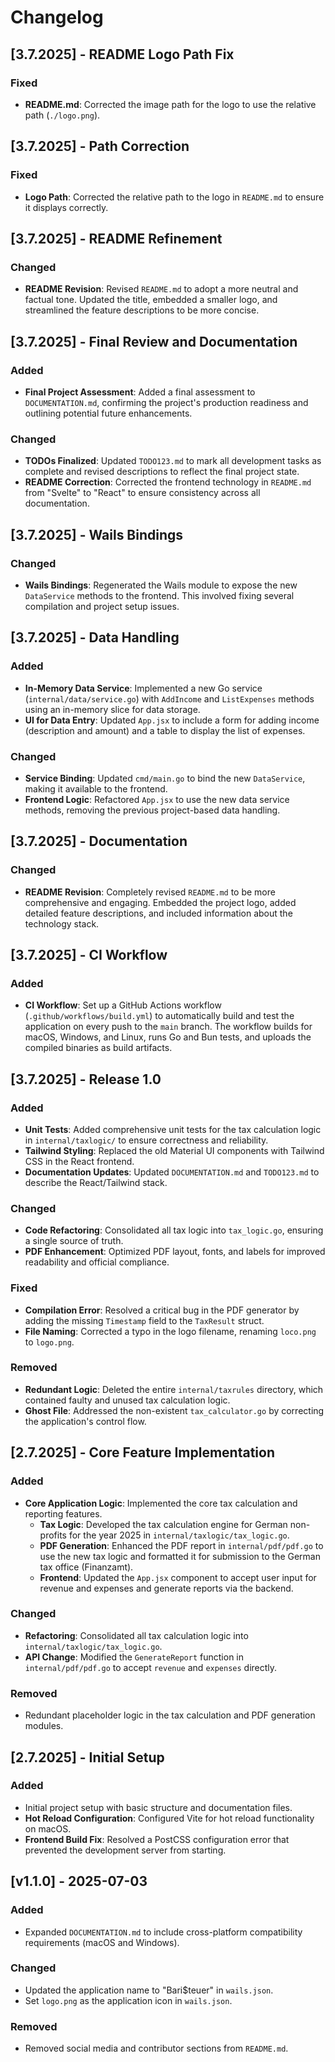 # Changelog

## [3.7.2025] - README Logo Path Fix

### Fixed
- **README.md**: Corrected the image path for the logo to use the relative path (`./logo.png`).
## [3.7.2025] - Path Correction

### Fixed
- **Logo Path**: Corrected the relative path to the logo in `README.md` to ensure it displays correctly.
## [3.7.2025] - README Refinement

### Changed
- **README Revision**: Revised `README.md` to adopt a more neutral and factual tone. Updated the title, embedded a smaller logo, and streamlined the feature descriptions to be more concise.
## [3.7.2025] - Final Review and Documentation

### Added
- **Final Project Assessment**: Added a final assessment to `DOCUMENTATION.md`, confirming the project's production readiness and outlining potential future enhancements.

### Changed
- **TODOs Finalized**: Updated `TODO123.md` to mark all development tasks as complete and revised descriptions to reflect the final project state.
- **README Correction**: Corrected the frontend technology in `README.md` from "Svelte" to "React" to ensure consistency across all documentation.
## [3.7.2025] - Wails Bindings

### Changed
- **Wails Bindings**: Regenerated the Wails module to expose the new `DataService` methods to the frontend. This involved fixing several compilation and project setup issues.

## [3.7.2025] - Data Handling

### Added
- **In-Memory Data Service**: Implemented a new Go service (`internal/data/service.go`) with `AddIncome` and `ListExpenses` methods using an in-memory slice for data storage.
- **UI for Data Entry**: Updated `App.jsx` to include a form for adding income (description and amount) and a table to display the list of expenses.

### Changed
- **Service Binding**: Updated `cmd/main.go` to bind the new `DataService`, making it available to the frontend.
- **Frontend Logic**: Refactored `App.jsx` to use the new data service methods, removing the previous project-based data handling.

## [3.7.2025] - Documentation

### Changed
- **README Revision**: Completely revised `README.md` to be more comprehensive and engaging. Embedded the project logo, added detailed feature descriptions, and included information about the technology stack.

## [3.7.2025] - CI Workflow

### Added
- **CI Workflow**: Set up a GitHub Actions workflow (`.github/workflows/build.yml`) to automatically build and test the application on every push to the `main` branch. The workflow builds for macOS, Windows, and Linux, runs Go and Bun tests, and uploads the compiled binaries as build artifacts.

## [3.7.2025] - Release 1.0

### Added
- **Unit Tests**: Added comprehensive unit tests for the tax calculation logic in `internal/taxlogic/` to ensure correctness and reliability.
- **Tailwind Styling**: Replaced the old Material UI components with Tailwind CSS in the React frontend.
- **Documentation Updates**: Updated `DOCUMENTATION.md` and `TODO123.md` to describe the React/Tailwind stack.

### Changed
- **Code Refactoring**: Consolidated all tax logic into `tax_logic.go`, ensuring a single source of truth.
- **PDF Enhancement**: Optimized PDF layout, fonts, and labels for improved readability and official compliance.


### Fixed
- **Compilation Error**: Resolved a critical bug in the PDF generator by adding the missing `Timestamp` field to the `TaxResult` struct.
- **File Naming**: Corrected a typo in the logo filename, renaming `loco.png` to `logo.png`.

### Removed
- **Redundant Logic**: Deleted the entire `internal/taxrules` directory, which contained faulty and unused tax calculation logic.
- **Ghost File**: Addressed the non-existent `tax_calculator.go` by correcting the application's control flow.

## [2.7.2025] - Core Feature Implementation

### Added
- **Core Application Logic**: Implemented the core tax calculation and reporting features.
  - **Tax Logic**: Developed the tax calculation engine for German non-profits for the year 2025 in `internal/taxlogic/tax_logic.go`.
  - **PDF Generation**: Enhanced the PDF report in `internal/pdf/pdf.go` to use the new tax logic and formatted it for submission to the German tax office (Finanzamt).
  - **Frontend**: Updated the `App.jsx` component to accept user input for revenue and expenses and generate reports via the backend.

### Changed
- **Refactoring**: Consolidated all tax calculation logic into `internal/taxlogic/tax_logic.go`.
- **API Change**: Modified the `GenerateReport` function in `internal/pdf/pdf.go` to accept `revenue` and `expenses` directly.

### Removed
- Redundant placeholder logic in the tax calculation and PDF generation modules.

## [2.7.2025] - Initial Setup

### Added
- Initial project setup with basic structure and documentation files.
- **Hot Reload Configuration**: Configured Vite for hot reload functionality on macOS.
- **Frontend Build Fix**: Resolved a PostCSS configuration error that prevented the development server from starting.
## [v1.1.0] - 2025-07-03

### Added
- Expanded `DOCUMENTATION.md` to include cross-platform compatibility requirements (macOS and Windows).

### Changed
- Updated the application name to "Bari$teuer" in `wails.json`.
- Set `logo.png` as the application icon in `wails.json`.

### Removed
- Removed social media and contributor sections from `README.md`.